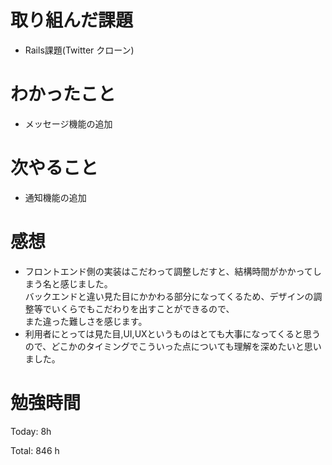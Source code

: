 # 取り組んだ課題
- Rails課題(Twitter クローン)

# わかったこと
- メッセージ機能の追加

# 次やること
- 通知機能の追加

# 感想
- フロントエンド側の実装はこだわって調整しだすと、結構時間がかかってしまう名と感じました。  
バックエンドと違い見た目にかかわる部分になってくるため、デザインの調整等でいくらでもこだわりを出すことができるので、  
また違った難しさを感じます。
- 利用者にとっては見た目,UI,UXというものはとても大事になってくると思うので、どこかのタイミングでこういった点についても理解を深めたいと思いました。

# 勉強時間
Today: 8h

Total: 846 h
